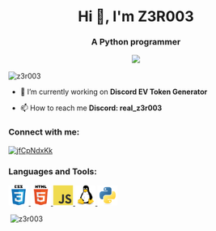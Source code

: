 <h1 align="center">Hi 👋, I'm Z3R003</h1>
<h3 align="center">A Python programmer</h3>
<div align="center">
  <img height="200" src="https://media.giphy.com/media/3og0ILLVvPp8d64Jd6/giphy.gif"/>
</div>

<p align="left"> <img src="https://komarev.com/ghpvc/?username=z3r003&label=Profile%20views&color=0e75b6&style=flat" alt="z3r003" /> </p>

- 🔭 I’m currently working on **Discord EV Token Generator**

- 📫 How to reach me **Discord: real_z3r003**

<h3 align="left">Connect with me:</h3>
<p align="left">
<a href="https://discord.gg/Zuq4k4fCn" target="blank"><img align="center" src="https://raw.githubusercontent.com/rahuldkjain/github-profile-readme-generator/master/src/images/icons/Social/discord.svg" alt="jfCpNdxKk" height="30" width="40" /></a>
</p>

<h3 align="left">Languages and Tools:</h3>
<p align="left"> <a href="https://www.w3schools.com/css/" target="_blank" rel="noreferrer"> <img src="https://raw.githubusercontent.com/devicons/devicon/master/icons/css3/css3-original-wordmark.svg" alt="css3" width="40" height="40"/> </a> <a href="https://www.w3.org/html/" target="_blank" rel="noreferrer"> <img src="https://raw.githubusercontent.com/devicons/devicon/master/icons/html5/html5-original-wordmark.svg" alt="html5" width="40" height="40"/> </a> <a href="https://developer.mozilla.org/en-US/docs/Web/JavaScript" target="_blank" rel="noreferrer"> <img src="https://raw.githubusercontent.com/devicons/devicon/master/icons/javascript/javascript-original.svg" alt="javascript" width="40" height="40"/> </a> <a href="https://www.linux.org/" target="_blank" rel="noreferrer"> <img src="https://raw.githubusercontent.com/devicons/devicon/master/icons/linux/linux-original.svg" alt="linux" width="40" height="40"/> </a> <a href="https://www.python.org" target="_blank" rel="noreferrer"> <img src="https://raw.githubusercontent.com/devicons/devicon/master/icons/python/python-original.svg" alt="python" width="40" height="40"/> </a> </p>

<p>&nbsp;<img align="center" src="https://github-readme-stats.vercel.app/api?username=z3r003&show_icons=true&locale=en" alt="z3r003" /></p>

